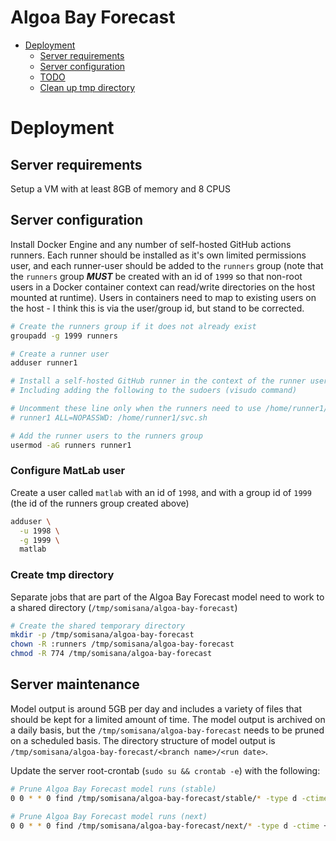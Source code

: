 # Algoa Bay Forecast

<!-- START doctoc generated TOC please keep comment here to allow auto update -->
<!-- DON'T EDIT THIS SECTION, INSTEAD RE-RUN doctoc TO UPDATE -->

- [Deployment](#deployment)
  - [Server requirements](#server-requirements)
  - [Server configuration](#server-configuration)
  - [TODO](#todo)
  - [Clean up tmp directory](#clean-up-tmp-directory)

<!-- END doctoc generated TOC please keep comment here to allow auto update -->

# Deployment
## Server requirements
Setup a VM with at least 8GB of memory and 8 CPUS

## Server configuration
Install Docker Engine and any number of self-hosted GitHub actions runners. Each runner should be installed as it's own limited permissions user, and each runner-user should be added to the `runners` group (note that the `runners` group ***MUST*** be created with an id of `1999` so that non-root users in a Docker container context can read/write directories on the host mounted at runtime). Users in containers need to map to existing users on the host - I think this is via the user/group id, but stand to be corrected.

```sh
# Create the runners group if it does not already exist
groupadd -g 1999 runners

# Create a runner user
adduser runner1

# Install a self-hosted GitHub runner in the context of the runner user (i.e. "runner1")
# Including adding the following to the sudoers (visudo command)

# Uncomment these line only when the runners need to use /home/runner1/svc.sh
# runner1 ALL=NOPASSWD: /home/runner1/svc.sh

# Add the runner users to the runners group 
usermod -aG runners runner1
```

### Configure MatLab user
Create a user called `matlab` with an id of `1998`, and with a group id of `1999` (the id of the runners group created above)

```sh
adduser \
  -u 1998 \
  -g 1999 \
  matlab
```

### Create tmp directory
Separate jobs that are part of the Algoa Bay Forecast model need to work to a shared directory (`/tmp/somisana/algoa-bay-forecast`)

```sh
# Create the shared temporary directory
mkdir -p /tmp/somisana/algoa-bay-forecast
chown -R :runners /tmp/somisana/algoa-bay-forecast
chmod -R 774 /tmp/somisana/algoa-bay-forecast
```

## Server maintenance
Model output is around 5GB per day and includes a variety of files that should be kept for a limited amount of time. The model output is archived on a daily basis, but the `/tmp/somisana/algoa-bay-forecast` needs to be pruned on a scheduled basis. The directory structure of model output is `/tmp/somisana/algoa-bay-forecast/<branch name>/<run date>`. 

Update the server root-crontab (`sudo su && crontab -e`) with the following:

```sh
# Prune Algoa Bay Forecast model runs (stable)
0 0 * * 0 find /tmp/somisana/algoa-bay-forecast/stable/* -type d -ctime +7 -exec rm -rf {} \;

# Prune Algoa Bay Forecast model runs (next)
0 0 * * 0 find /tmp/somisana/algoa-bay-forecast/next/* -type d -ctime +3 -exec rm -rf {} \;
```
